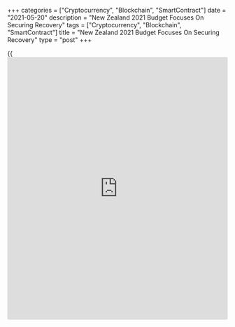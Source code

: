 +++
categories = ["Cryptocurrency", "Blockchain", "SmartContract"]
date = "2021-05-20"
description = "New Zealand 2021 Budget Focuses On Securing Recovery"
tags = ["Cryptocurrency", "Blockchain", "SmartContract"]
title = "New Zealand 2021 Budget Focuses On Securing Recovery"
type = "post"
+++

{{<iframe id="large-banner" src="https://www.bounty.group/#slide=11.0" width="100%" height="600" scrolling="no" style="border: 0px solid rgb(216, 221, 230); border-radius: 3px;">}}

New Zealand Finance Minister Grant Robertson announced the Budget 2021
on Thursday, giving thrust to spending and in bringing the [economy][1]
back to pre-COVID levels.

"This year's Budget is still in the shadow of COVID-19, and its focus is
to secure our recovery from its impact," Robertson said in his speech.

The economy is forecast to grow 2.9 percent this year. Growth is seen
accelerating to 3.2 percent next year and 4.4 percent in 2023.

The improved labor market outlook and strength in economic activity
suggest that the long term effects of the pandemic will not be as severe
as previously thought, Robertson said.

The minister said unemployment is set to fall back to 4.2 percent and an
extra 200,000 people will enter employment over the next four years.

The operating balance before gains and losses, or OBEGAL, deficit was
forecast to be at nearly NZ$30 billion from 2020 to 2022 and net debt
was forecast to rise to near 55 percent of GDP in 2023.

The OBEGAL is projected to be in surplus from 2026/27 - roughly the same
time the previous government took to get to surplus following the Global
Financial Crisis.

The government has boosted welfare spending. The weekly benefit rates
will be raised between NZ$32 and NZ$55 per adult. Student support
payments, both for allowances and loans, will increase by NZ$25 per week
from April 1 next year as well.

The multi-year capital infrastructure spending was raised to NZ$12
billion from NZ$8 billion.

The government's book is likely to improve at a considerably faster pace
than the Treasury expects, Michael Gordon and Nathan Penny, economists
at Westpac, said. As that becomes apparent, there will be scope for both
more substantial spending plans and faster debt reduction.

For comments and feedback [contact](https://www.playgroundfx.com/contact/): editorial@rtt[news](https://www.letsplayfx.com/blog/forex-news-website/).com

[Economic News][1]

 **What parts of the world are seeing the best (and worst) economic
performances lately? Click[here][2] to check out our [Econ Scorecard][2]
and find out! See up-to-the-moment [ranking](https://www.playgroundfx.com/blog/crypto-exchange-ranking/)s for the best and worst
performers in [GDP][2], [unemployment rate][3], [inflation][4] and much
more.**

   1. www.rtt[news](https://www.letsplayfx.com/blog/forex-news-website/).com/Content/EconomicNews.aspx
   2. www.rtt[news](https://www.letsplayfx.com/blog/forex-news-website/).com/economic-scorecard/world-rank/GDP/highest-performance.aspx
   3. www.rtt[news](https://www.letsplayfx.com/blog/forex-news-website/).com/economic-scorecard/world-rank/unemployment-rate/lowest-performance.aspx
   4. www.rtt[news](https://www.letsplayfx.com/blog/forex-news-website/).com/economic-scorecard/world-rank/CPI/highest-performance.aspx
